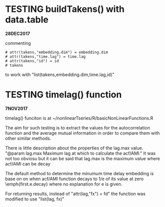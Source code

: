 # TESTING buildTakens() with data.table
__28DEC2017__

commenting
```
# attr(takens,"embedding.dim") = embedding.dim
# attr(takens,"time.lag") = time.lag
# attr(takens,"id") = id
# takens
```
to work with "list(takens,embedding.dim,time.lag,id)"


# TESTING timelag() function
__7NOV2017__

timelag() funciton is at ~/nonlinearTseries/R/basicNonLinearFunctions.R

The aim for such testing is to extract the values for the autocorrelation function
and the average mutual information in order to compare them with other similar
methods.

There is little description about the properties of the lag.max value.
"@param lag.max Maximum lag at which to calculate the acf/AMI."
It was not too obviosu but it can be said that lag.max is the maximum
value where acf/AMI can be decay

The default method to determine the minumum time delay embedding is base on
on when acf/AMI function decays to 1/e of its value at zero \emph{first.e.decay}
where no explanation for e is given.

For returning results, instead of "attr(lag,"fx") = fd" the function was
modified to use "list(lag, fx)"
